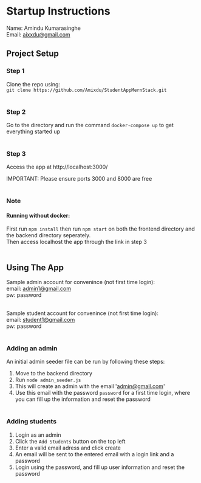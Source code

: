 # Startup Instructions

Name: Amindu Kumarasinghe <br>
Email: aixxdu@gmail.com


## Project Setup

### Step 1
Clone the repo using: <br> `git clone https://github.com/Amixdu/StudentAppMernStack.git`
<br><br>

### Step 2
Go to the directory and run the command `docker-compose up` to get everything started up <br><br>


### Step 3
Access the app at http://localhost:3000/

IMPORTANT:  Please ensure ports 3000 and 8000 are free
<br><br>

### Note
#### Running without docker:
First run `npm install` then run `npm start` on both the frontend directory and the backend directory seperately. <br> Then access localhost the app through the link in step 3
<br><br>

## Using The App

Sample admin account for convenince (not first time login): <br>
email: admin1@gmail.com <br>
pw: password <br><br>

Sample student account for convenince (not first time login): <br>
email: student1@gmail.com <br>
pw: password <br><br>


### Adding an admin
An initial admin seeder file can be run by following these steps:<br>
1. Move to the backend directory <br>
2. Run `node admin_seeder.js` <br>
3. This will create an admin with the email 'admin@gmail.com'<br>
4. Use this email with the password `password` for a first time login, where you can fill up the information and reset the password
<br><br>

### Adding students
1. Login as an admin <br>
2. Click the `Add Students` button on the top left <br>
3. Enter a valid email adress and click create<br>
4. An email will be sent to the entered email with a login link and a password<br>
5. Login using the password, and fill up user information and reset the password<br>



